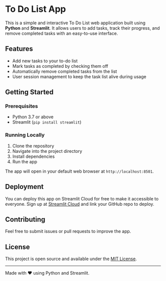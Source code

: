 # To Do List App

This is a simple and interactive To Do List web application built using **Python** and **Streamlit**. It allows users to add tasks, track their progress, and remove completed tasks with an easy-to-use interface.

## Features

- Add new tasks to your to-do list
- Mark tasks as completed by checking them off
- Automatically remove completed tasks from the list
- User session management to keep the task list alive during usage

## Getting Started

### Prerequisites

- Python 3.7 or above
- Streamlit (`pip install streamlit`)

### Running Locally

1. Clone the repository
2. Navigate into the project directory
3. Install dependencies
4. Run the app

The app will open in your default web browser at `http://localhost:8501`.

## Deployment

You can deploy this app on Streamlit Cloud for free to make it accessible to everyone. Sign up at [Streamlit Cloud](https://streamlit.io/cloud) and link your GitHub repo to deploy.

## Contributing

Feel free to submit issues or pull requests to improve the app.

## License

This project is open source and available under the [MIT License](LICENSE).

---

Made with ❤️ using Python and Streamlit.
